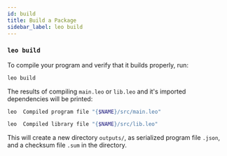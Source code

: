 ```yaml
---
id: build
title: Build a Package
sidebar_label: leo build
---
```


### `leo build`

To compile your program and verify that it builds properly, run:
```bash
leo build
```
The results of compiling `main.leo` or `lib.leo` and it's imported dependencies will be printed:
```bash
leo  Compiled program file "{$NAME}/src/main.leo"
```

```bash
leo  Compiled library file "{$NAME}/src/lib.leo"
```

This will create a new directory `outputs/`, as serialized program file `.json`, and a checksum file `.sum` in the directory. 
